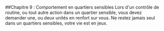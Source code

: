 ##Chapitre 9 : Comportement en quartiers sensibles
Lors d'un contrôle de routine, ou tout autre action dans un quartier sensible, vous devez demander une, ou deux unités en renfort sur vous. Ne restez jamais seul dans un quartiers sensibles, votre vie est en jeux.
